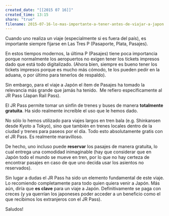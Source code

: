 ```yaml
---
created_date: "[[2015 07 16]]"
created_time: 13:15
share: "true"
filename: 2015-07-16-lo-mas-importante-a-tener-antes-de-viajar-a-japon
---
```

Cuando uno realiza un viaje (especialmente si es fuera del país), es importante siempre fijarse en Las Tres P (Pasaporte, Plata, Pasajes).

En estos tiempos modernos, la última P (Pasajes) tiene poca importancia porque normalmente los aeropuertos no exigen tener los tickets impresos dado que está todo digitalizado. (Ahora bien, siempre es bueno tener los tickets impresos porque es mucho más cómodo, te los pueden pedir en la aduana, o por último para tenerlos de respaldo).

Sin embargo, para el viaje a Japón el ítem de Pasajes ha tomado la relevancia más grande que jamás ha tenido.  Me refiero específicamente al JR Pass (Japan Rail Pass).

El JR Pass permite tomar un sinfín de trenes y buses de manera **totalmente gratuita**. Ha sido realmente increíble el uso que le hemos dado.

No sólo lo hemos utilizado para viajes largos en tren bala (e.g. Shinkansen desde Kyoto a Tokyo), sino que también en trenes locales dentro de la ciudad y trenes para paseos por el día. Todo esto absolutamente gratis con el JR Pass. Es realmente maravilloso.

De hecho, uno incluso puede **reservar** los pasajes de manera gratuita, lo cual entrega una comodidad inimaginable (hay que considerar que en Japón todo el mundo se mueve en tren, por lo que no hay certeza de encontrar pasajes en caso de que uno decida usar los asientos no reservados).

Sin lugar a dudas el JR Pass ha sido un elemento fundamental de este viaje. Lo recomiendo completamente para todo quien quiera venir a Japón. Más aún, diría que **es clave** para un viaje a Japón. Definitivamente se paga con creces (y ya querrían los japoneses poder acceder a un beneficio como el que recibimos los extranjeros con el JR Pass).

Saludos!